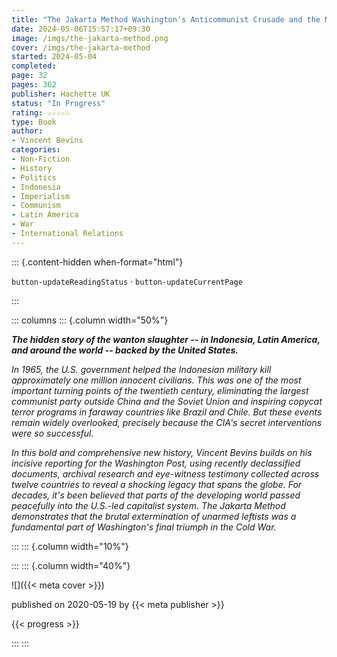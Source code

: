 ```yaml
---
title: "The Jakarta Method Washington's Anticommunist Crusade and the Mass Murder Program that Shaped Our World"
date: 2024-05-06T15:57:17+09:30
image: /imgs/the-jakarta-method.png
cover: /imgs/the-jakarta-method
started: 2024-05-04
completed: 
page: 32
pages: 362
publisher: Hachette UK
status: "In Progress"
rating: ☆☆☆☆☆
type: Book
author: 
- Vincent Bevins
categories:
- Non-Fiction
- History
- Politics
- Indonesia
- Imperialism
- Communism
- Latin America
- War
- International Relations
---
```


::: {.content-hidden when-format="html"}

`button-updateReadingStatus`  · `button-updateCurrentPage`

:::

::: columns
::: {.column width="50%"}

***The hidden story of the wanton slaughter -- in Indonesia, Latin America, and around the world -- backed by the United States.***  
  
*In 1965, the U.S. government helped the Indonesian military kill approximately one million innocent civilians. This was one of the most important turning points of the twentieth century, eliminating the largest communist party outside China and the Soviet Union and inspiring copycat terror programs in faraway countries like Brazil and Chile. But these events remain widely overlooked, precisely because the CIA's secret interventions were so successful.*  
  
*In this bold and comprehensive new history, Vincent Bevins builds on his incisive reporting for the Washington Post, using recently declassified documents, archival research and eye-witness testimony collected across twelve countries to reveal a shocking legacy that spans the globe. For decades, it's been believed that parts of the developing world passed peacefully into the U.S.-led capitalist system. The Jakarta Method demonstrates that the brutal extermination of unarmed leftists was a fundamental part of Washington's final triumph in the Cold War.*

:::
::: {.column width="10%"}
<!-- empty column to create gap -->
:::
::: {.column width="40%"}

![]({{< meta cover >}})

published on 2020-05-19 by {{< meta publisher >}}

{{< progress >}}

:::
:::